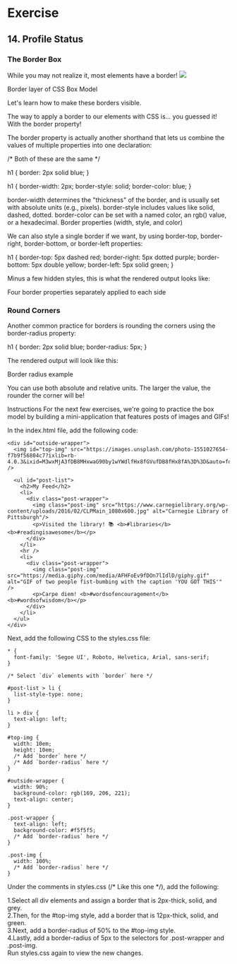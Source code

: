 # Exercise

## 14. Profile Status
### The Border Box
While you may not realize it, most elements have a border!
<img src="https://www.codedex.io/images/css/exercise-14-border-layer-highlight.png">

Border layer of CSS Box Model

Let's learn how to make these borders visible.

The way to apply a border to our elements with CSS is... you guessed it! With the border property!

The border property is actually another shorthand that lets us combine the values of multiple properties into one declaration:

/* Both of these are the same */

h1 {
  border: 2px solid blue;
}

h1 {
  border-width: 2px;
  border-style: solid;
  border-color: blue;
}

border-width determines the "thickness" of the border, and is usually set with absolute units (e.g., pixels).
border-style includes values like solid, dashed, dotted.
border-color can be set with a named color, an rgb() value, or a hexadecimal.
Border properties (width, style, and color)

We can also style a single border if we want, by using border-top, border-right, border-bottom, or border-left properties:

h1 {
  border-top: 5px dashed red;
  border-right: 5px dotted purple;
  border-bottom: 5px double yellow;
  border-left: 5px solid green;
}

Minus a few hidden styles, this is what the rendered output looks like:

Four border properties separately applied to each side

### Round Corners
Another common practice for borders is rounding the corners using the border-radius property:

h1 {
  border: 2px solid blue;
  border-radius: 5px;
}

The rendered output will look like this:

Border radius example

You can use both absolute and relative units. The larger the value, the rounder the corner will be!

Instructions
For the next few exercises, we're going to practice the box model by building a mini-application that features posts of images and GIFs!

In the index.html file, add the following code:
````
<div id="outside-wrapper">
  <img id="top-img" src="https://images.unsplash.com/photo-1551027654-f7b9f56804c7?ixlib=rb-4.0.3&ixid=M3wxMjA3fDB8MHxwaG90by1wYWdlfHx8fGVufDB8fHx8fA%3D%3D&auto=format&fit=crop&w=687&q=80" />

  <ul id="post-list">
    <h2>My Feed</h2>
    <li>
      <div class="post-wrapper">
        <img class="post-img" src="https://www.carnegielibrary.org/wp-content/uploads/2016/02/CLPMain_1080x600.jpg" alt="Carnegie Library of Pittsburgh"/>
        <p>Visited the library! 📚 <b>#libraries</b> <b>#readingisawesome</b></p>
      </div>
    </li>
    <hr />
    <li>
      <div class="post-wrapper">
        <img class="post-img" src="https://media.giphy.com/media/AFHFoEv9fDOn7lIdlD/giphy.gif" alt="GIF of two people fist-bumbing with the caption 'YOU GOT THIS'" />
        <p>Carpe diem! <b>#wordsofencouragement</b> <b>#wordsofwisdom</b></p>
      </div>
    </li>
  </ul>
</div>

````

Next, add the following CSS to the styles.css file:
````
* {
  font-family: 'Segoe UI', Roboto, Helvetica, Arial, sans-serif;
}

/* Select `div` elements with `border` here */

#post-list > li {
  list-style-type: none;
}

li > div {
  text-align: left;
}

#top-img {
  width: 10em;
  height: 10em;
  /* Add `border` here */
  /* Add `border-radius` here */
}

#outside-wrapper {
  width: 90%;
  background-color: rgb(169, 206, 221);
  text-align: center;
}

.post-wrapper {
  text-align: left;
  background-color: #f5f5f5;
  /* Add `border-radius` here */
}

.post-img {
  width: 100%;
  /* Add `border-radius` here */
}
````

Under the comments in styles.css (/* Like this one */), add the following:

1.Select all div elements and assign a border that is 2px-thick, solid, and grey.<br>
2.Then, for the #top-img style, add a border that is 12px-thick, solid, and green.<br>
3.Next, add a border-radius of 50% to the #top-img style.<br>
4.Lastly, add a border-radius of 5px to the selectors for .post-wrapper and .post-img.<br>
Run styles.css again to view the new changes.
